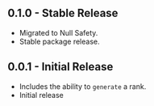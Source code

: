 ## 0.1.0 - Stable Release

* Migrated to Null Safety.
* Stable package release.

## 0.0.1 - Initial Release

* Includes the ability to `generate` a rank.
* Initial release